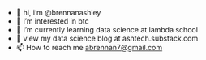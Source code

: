 - 👋 hi, i’m @brennanashley
- 👀 i’m interested in btc
- 🌱 i’m currently learning data science at lambda school
- 👀 view my data science blog at ashtech.substack.com
- 📫 How to reach me abrennan7@gmail.com

<!---
brennanashley/brennanashley is a ✨ special ✨ repository because its `README.md` (this file) appears on your GitHub profile.
You can click the Preview link to take a look at your changes.
--->
